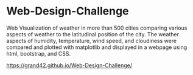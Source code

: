 # Web-Design-Challenge

Web Visualization of weather in more than 500 cities comparing various aspects of weather to the latitudinal position of the city.  The weather aspects of humidity, temperature, wind speed, and cloudiness were compared and plotted with matplotlib and displayed in a webpage  using html, bootstrap, and CSS.

https://grand42.github.io/Web-Design-Challenge/